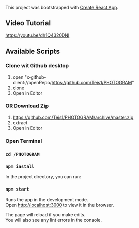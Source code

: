 This project was bootstrapped with [Create React App](https://github.com/facebook/create-react-app).
## Video Tutorial
https://youtu.be/dh1Q4320DNI
## Available Scripts
### Clone wit Github desktop
1. open "x-github-client://openRepo/https://github.com/Tejs1/PHOTOGRAM"
2. clone
3. Open in Editor

### OR Download Zip
1. https://github.com/Tejs1/PHOTOGRAM/archive/master.zip
2. extract
3. Open in Editor

### Open Terminal

### `cd /PHOTOGRAM`

### `npm install`
In the project directory, you can run:

### `npm start`

Runs the app in the development mode.<br />
Open [http://localhost:3000](http://localhost:3000) to view it in the browser.

The page will reload if you make edits.<br />
You will also see any lint errors in the console.
